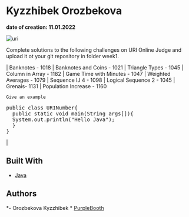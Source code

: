 
# Kyzzhibek Orozbekova


**date of creation: 11.01.2022**

![uri](https://user-images.githubusercontent.com/94103671/148837628-c106cabc-9a88-494e-9210-0b00b743ba2f.png)

Complete solutions to the following challenges on URI Online Judge and upload it ot your git repository in folder week1.

| Banknotes - 1018
| Banknotes and Coins - 1021
| Triangle Types - 1045
| Column in Array - 1182
| Game Time with Minutes - 1047
| Weighted Averages - 1079
| Sequence IJ 4 - 1098
| Logical Sequence 2 - 1045
| Grenais- 1131
| Population Increase - 1160



```
Give an example
```

<pre>public class URINumber{<br>  public static void main(String args[]){<br>  System.out.println("Hello Java");<br>  }  <br>}</pre>|
## Built With
* [Java](https://www.java.com/ru/) 

## Authors

*- Orozbekova Kyzzhibek * [PurpleBooth](https://github.com/PurpleBooth)
